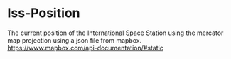 # Iss-Position
The current position of the International Space Station using the mercator map projection using a json file from mapbox. 
https://www.mapbox.com/api-documentation/#static
